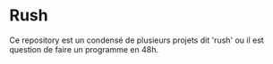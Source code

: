 # Rush
Ce repository est un condensé de plusieurs projets dit 'rush' ou il est question de faire un programme en 48h.
